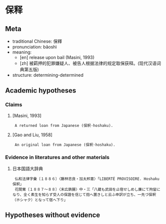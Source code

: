 # 保释
## Meta
* traditional Chinese: 保釋
* pronunciation: bǎoshì
* meaning: 
   - [en] release upon bail (Masini, 1993)
   - [zh] 被羁押的犯罪嫌疑人、被告人根据法律的规定取保获释。(现代汉语词典第五版)
* structure: determining-determined

## Academic hypotheses
### Claims
1. [Masini, 1993]

        A returned loan from Japanese (保釈·hoshaku). 

2. [Gao and Liu, 1958]

        An original loan from Japanese (保釈·hoshaku).

### Evidence in literatures and other materials
1. 日本国語大辞典

        仏和法律字彙〔１８８６〕〈藤林忠良・加太邦憲〉「LIBERTÉ PROVISOIRE. Hoshaku 保釈」
        花間鶯〔１８８７～８８〕〈末広鉄腸〉中・三「八蔵も武田を止宿せしめし廉にて拘留になり、全く素生を知らず受人の保證を信じて抱へ置きしと云ふ申訳が立ち、一先づ保釈（ホシャク）となって宿へ下り」


## Hypotheses without evidence
